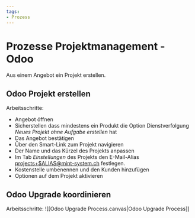 ```yaml
---
tags:
- Prozess
---
```

# Prozesse Projektmanagement - Odoo

Aus einem Angebot ein Projekt erstellen.

## Odoo Projekt erstellen

Arbeitsschritte:
* Angebot öffnen
* Sicherstellen dass mindestens ein Produkt die Option Dienstverfolgung *Neues Projekt ohne Aufgabe erstellen* hat
* Das Angebot bestätigen
* Über den Smart-Link zum Projekt navigieren
* Der Name und das Kürzel des Projekts anpassen
* Im Tab *Einstellungen* des Projekts den E-Mail-Alias <projects+$ALIAS@mint-system.ch> festlegen.
* Kostenstelle umbenennen und den Kunden hinzufügen
* Optionen auf dem Projekt aktivieren

## Odoo Upgrade koordinieren

Arbeitsschritte:
![[Odoo Upgrade Process.canvas|Odoo Upgrade Process]]
